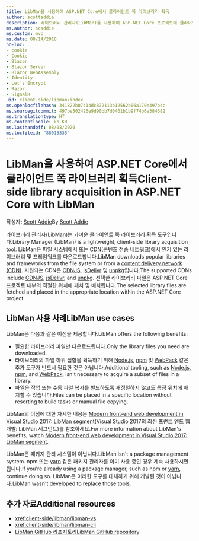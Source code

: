```yaml
---
title: LibMan을 사용하여 ASP.NET Core에서 클라이언트 쪽 라이브러리 획득
author: scottaddie
description: 라이브러리 관리자(LibMan)를 사용하여 ASP.NET Core 프로젝트에 클라이언트 쪽 라이브러리 자산을 설치하는 방법을 알아봅니다.
ms.author: scaddie
ms.custom: mvc
ms.date: 08/14/2018
no-loc:
- cookie
- Cookie
- Blazor
- Blazor Server
- Blazor WebAssembly
- Identity
- Let's Encrypt
- Razor
- SignalR
uid: client-side/libman/index
ms.openlocfilehash: 341822b07414dc872113b12562b06a170e497b4c
ms.sourcegitcommit: 497be502426e9d90bb7d0401b1b9f74b6a384682
ms.translationtype: HT
ms.contentlocale: ko-KR
ms.lasthandoff: 08/08/2020
ms.locfileid: "88013335"
---
```

# <a name="client-side-library-acquisition-in-aspnet-core-with-libman"></a><span data-ttu-id="841cc-103">LibMan을 사용하여 ASP.NET Core에서 클라이언트 쪽 라이브러리 획득</span><span class="sxs-lookup"><span data-stu-id="841cc-103">Client-side library acquisition in ASP.NET Core with LibMan</span></span>

<span data-ttu-id="841cc-104">작성자: [Scott Addie](https://twitter.com/Scott_Addie)</span><span class="sxs-lookup"><span data-stu-id="841cc-104">By [Scott Addie](https://twitter.com/Scott_Addie)</span></span>

<span data-ttu-id="841cc-105">라이브러리 관리자(LibMan)는 가벼운 클라이언트 쪽 라이브러리 획득 도구입니다.</span><span class="sxs-lookup"><span data-stu-id="841cc-105">Library Manager (LibMan) is a lightweight, client-side library acquisition tool.</span></span> <span data-ttu-id="841cc-106">LibMan은 파일 시스템에서 또는 [CDN(콘텐츠 전송 네트워크)](https://wikipedia.org/wiki/Content_delivery_network)에서 인기 있는 라이브러리 및 프레임워크를 다운로드합니다.</span><span class="sxs-lookup"><span data-stu-id="841cc-106">LibMan downloads popular libraries and frameworks from the file system or from a [content delivery network (CDN)](https://wikipedia.org/wiki/Content_delivery_network).</span></span> <span data-ttu-id="841cc-107">지원되는 CDN은 [CDNJS](https://cdnjs.com/), [jsDelivr](https://www.jsdelivr.com/) 및 [unpkg](https://unpkg.com/#/)입니다.</span><span class="sxs-lookup"><span data-stu-id="841cc-107">The supported CDNs include [CDNJS](https://cdnjs.com/), [jsDelivr](https://www.jsdelivr.com/), and [unpkg](https://unpkg.com/#/).</span></span> <span data-ttu-id="841cc-108">선택한 라이브러리 파일은 ASP.NET Core 프로젝트 내부의 적절한 위치에 페치 및 배치됩니다.</span><span class="sxs-lookup"><span data-stu-id="841cc-108">The selected library files are fetched and placed in the appropriate location within the ASP.NET Core project.</span></span>

## <a name="libman-use-cases"></a><span data-ttu-id="841cc-109">LibMan 사용 사례</span><span class="sxs-lookup"><span data-stu-id="841cc-109">LibMan use cases</span></span>

<span data-ttu-id="841cc-110">LibMan은 다음과 같은 이점을 제공합니다.</span><span class="sxs-lookup"><span data-stu-id="841cc-110">LibMan offers the following benefits:</span></span>

* <span data-ttu-id="841cc-111">필요한 라이브러리 파일만 다운로드됩니다.</span><span class="sxs-lookup"><span data-stu-id="841cc-111">Only the library files you need are downloaded.</span></span>
* <span data-ttu-id="841cc-112">라이브러리의 파일 하위 집합을 획득하기 위해 [Node.js](https://nodejs.org), [npm](https://www.npmjs.com) 및 [WebPack](https://webpack.js.org) 같은 추가 도구가 반드시 필요한 것은 아닙니다.</span><span class="sxs-lookup"><span data-stu-id="841cc-112">Additional tooling, such as [Node.js](https://nodejs.org), [npm](https://www.npmjs.com), and [WebPack](https://webpack.js.org), isn't necessary to acquire a subset of files in a library.</span></span>
* <span data-ttu-id="841cc-113">파일은 작업 또는 수동 파일 복사를 빌드하도록 재정렬하지 않고도 특정 위치에 배치할 수 있습니다.</span><span class="sxs-lookup"><span data-stu-id="841cc-113">Files can be placed in a specific location without resorting to build tasks or manual file copying.</span></span>

<span data-ttu-id="841cc-114">LibMan의 이점에 대한 자세한 내용은 [Modern front-end web development in Visual Studio 2017: LibMan segment](https://channel9.msdn.com/Events/Build/2017/B8073#time=43m34s)(Visual Studio 2017의 최신 프런트 엔드 웹 개발: LibMan 세그먼트)를 참조하세요.</span><span class="sxs-lookup"><span data-stu-id="841cc-114">For more information about LibMan's benefits, watch [Modern front-end web development in Visual Studio 2017: LibMan segment](https://channel9.msdn.com/Events/Build/2017/B8073#time=43m34s).</span></span>

<span data-ttu-id="841cc-115">LibMan은 패키지 관리 시스템이 아닙니다.</span><span class="sxs-lookup"><span data-stu-id="841cc-115">LibMan isn't a package management system.</span></span> <span data-ttu-id="841cc-116">npm 또는 [yarn](https://yarnpkg.com) 같은 패키지 관리자를 이미 사용 중인 경우 계속 사용하시면 됩니다.</span><span class="sxs-lookup"><span data-stu-id="841cc-116">If you're already using a package manager, such as npm or [yarn](https://yarnpkg.com), continue doing so.</span></span> <span data-ttu-id="841cc-117">LibMan은 이러한 도구를 대체하기 위해 개발된 것이 아닙니다.</span><span class="sxs-lookup"><span data-stu-id="841cc-117">LibMan wasn't developed to replace those tools.</span></span>

## <a name="additional-resources"></a><span data-ttu-id="841cc-118">추가 자료</span><span class="sxs-lookup"><span data-stu-id="841cc-118">Additional resources</span></span>

* <xref:client-side/libman/libman-vs>
* <xref:client-side/libman/libman-cli>
* [<span data-ttu-id="841cc-119">LibMan GitHub 리포지토리</span><span class="sxs-lookup"><span data-stu-id="841cc-119">LibMan GitHub repository</span></span>](https://github.com/aspnet/LibraryManager)
